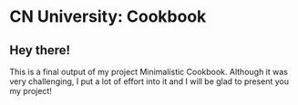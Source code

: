 # CN University: Cookbook

## Hey there!

This is a final output of my project Minimalistic Cookbook. Although it was very challenging, I put a lot of effort into it and I will be glad to present you my project!
